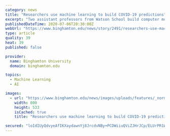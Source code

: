 ```yaml
---
category: news
title: "Researchers use machine learning to build COVID-19 predictions"
excerpt: "Two assistant professors from Watson School build computer models that show 10% margin of error for short-term infection forecasts."
publishedDateTime: 2020-07-06T20:30:00Z
webUrl: "https://www.binghamton.edu/news/story/2491/researchers-use-machine-learning-to-build-covid-19-predictions"
type: article
quality: 39
heat: 39
published: false

provider:
  name: Binghamton University
  domain: binghamton.edu

topics:
  - Machine Learning
  - AI

images:
  - url: "https://www.binghamton.edu/news/images/uploads/features/_normal/covidcampus.jpg"
    width: 800
    height: 533
    isCached: true
    title: "Researchers use machine learning to build COVID-19 predictions"

secured: "loIdIUyQdvyeAfIKXaydawnYj8JrcdvNBy+PCDWiiuQViZJHrJCp/ELUrPR1WcjAqjBYyNaAGLT++99/HIN3XP3OvFr+oMQBkL8kzMPvjKpg7dEp28nwOdsErNKSXqLH7I7qXfBa9liOtEm0lf+3WrsGMyh4gXoPTk5vtYXyM++VScFjXiSKEE5HUAnX0SaM5oFc+DvIz/NluJwWdXJrdS3dy2WAbulsmTV70RYFcVHsLyeDWOrBqrswTqsCPKZFc7nmAe3Ni6gsj8dktNCuRnXQXZmGUOQnRrzKA5hmG2XGQb+rjIk+bj227CRG+FVdL1sND1BzWZbLaBaSqj1GEQ==;DOcnGnKzE4KRUv1qxxSQYA=="
---
```


